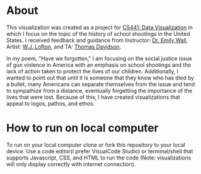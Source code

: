 # About
This visualization was created as a project for [CS441: Data Visualization](https://emilywall.github.io/vis/) in which I focus on the topic of the history of school shootings in the United States. I received feedback and guidance from Instructor: [Dr. Emily Wall](https://emilywall.github.io/), Artist: [W.J. Lofton](http://voyageatl.com/interview/meet-w-j-lofton-w-j-lofton-poet-author/), and TA: [Thomas Davidson](https://tjd45.github.io/).

In my poem, "Have we forgotten," I am focusing on the social justice issue of gun violence in America with an emphasis on school shootings and the lack of action taken to protect the lives of our children. Additionally, I wanted to point out that until it is someone that they know who has died by a bullet, many Americans can separate themselves from the issue and tend to sympathize from a distance, eventually forgetting the importance of the lives that were lost. Because of this, I have created visualizations that appeal to logos, pathos, and ethos.

# How to run on local computer
To run on your local computer clone or fork this repository to your local device. Use a code editor(I prefer VisualCode Studio) or terminal/shell that supports Javascript, CSS, and HTML to run the code (Note: visualizations will only display correctly with internet connection). 


